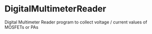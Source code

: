 # DigitalMultimeterReader
Digital Multimeter Reader program to collect voltage / current values of MOSFETs or PAs
